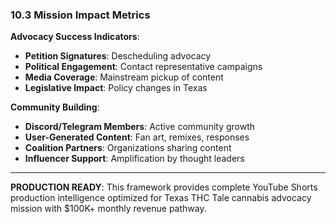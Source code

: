 ### 10.3 Mission Impact Metrics

**Advocacy Success Indicators**:

- **Petition Signatures**: Descheduling advocacy
- **Political Engagement**: Contact representative campaigns
- **Media Coverage**: Mainstream pickup of content
- **Legislative Impact**: Policy changes in Texas

**Community Building**:

- **Discord/Telegram Members**: Active community growth
- **User-Generated Content**: Fan art, remixes, responses
- **Coalition Partners**: Organizations sharing content
- **Influencer Support**: Amplification by thought leaders

---

**PRODUCTION READY**: This framework provides complete YouTube Shorts production intelligence optimized for Texas THC Tale cannabis advocacy mission with $100K+ monthly revenue pathway.
